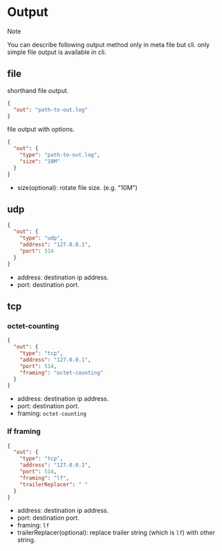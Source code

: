 # Output

> [!NOTE]
> You can describe following output method only in meta file but cli.
> only simple file output is available in cli.

## file

shorthand file output.

```json
{
  "out": "path-to-out.log"
}
```

file output with options.
```json
{
  "out": {
    "type": "path-to-out.log",
    "size": "10M"
  }
}
```

* size(optional): rotate file size. (e.g. "10M")

## udp

```json
{
  "out": {
    "type": "udp",
    "address": "127.0.0.1",
    "port": 514
  }
}
```
* address: destination ip address.
* port: destination port.

## tcp

### octet-counting

```json
{
  "out": {
    "type": "tcp",
    "address": "127.0.0.1",
    "port": 514,
    "framing": "octet-counting"
  }
}
```
* address: destination ip address.
* port: destination port.
* framing: `octet-counting`

### lf framing

```json
{
  "out": {
    "type": "tcp",
    "address": "127.0.0.1",
    "port": 514,
    "framing": "lf",
    "trailerReplacer": " "
  }
}
```
* address: destination ip address.
* port: destination port.
* framing: `lf`
* trailerReplacer(optional): replace trailer string (which is `lf`) with other string.
